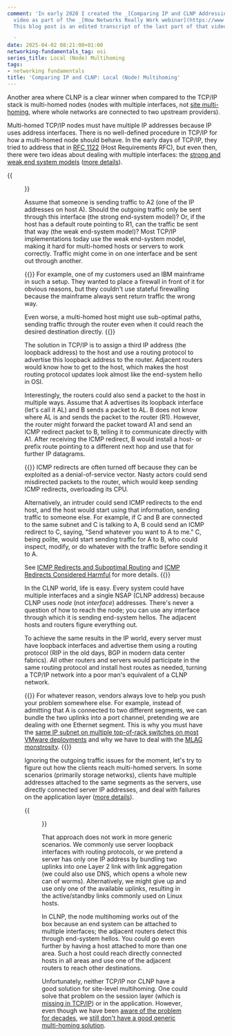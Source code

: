 ```yaml
---
comment: 'In early 2020 I created the _[Comparing IP and CLNP Addressing](https://my.ipspace.net/bin/get/Net101/NA3.2%20-%20Comparing%20IP%20and%20CLNP%20Addressing.mp4?doccode=Net101)_
  video as part of the _[How Networks Really Work webinar](https://www.ipspace.net/How_Networks_Really_Work)_.
  This blog post is an edited transcript of the last part of that video.

  '
date: 2025-04-02 08:21:00+01:00
networking-fundamentals_tag: osi
series_title: Local (Node) Multihoming
tags:
- networking fundamentals
title: 'Comparing IP and CLNP: Local (Node) Multihoming'
---
```

Another area where CLNP is a clear winner when compared to the TCP/IP stack is multi-homed nodes (nodes with multiple interfaces, not [site multi-homing](https://blog.ipspace.net/series/multihoming/), where whole networks are connected to two upstream providers).

Multi-homed TCP/IP nodes must have multiple IP addresses because IP uses address interfaces. There is no well-defined procedure in TCP/IP for how a multi-homed node should behave. In the early days of TCP/IP, they tried to address that in [RFC 1122](https://datatracker.ietf.org/doc/html/rfc1122) (Host Requirements RFC), but even then, there were two ideas about dealing with multiple interfaces: the [strong and weak end system models](https://datatracker.ietf.org/doc/html/rfc1122#page-60) ([more details](https://blog.ipspace.net/2009/06/multihomed-ip-hosts/)).
<!--more-->
{{<figure src="/2025/04/addr-node-multihoming.png">}}

Assume that someone is sending traffic to A2 (one of the IP addresses on host A). Should the outgoing traffic only be sent through this interface (the strong end-system model)? Or, if the host has a default route pointing to R1, can the traffic be sent that way (the weak end-system model)? Most TCP/IP implementations today use the weak end-system model, making it hard for multi-homed hosts or servers to work correctly. Traffic might come in on one interface and be sent out through another.

{{<long-quote>}}
For example, one of my customers used an IBM mainframe in such a setup. They wanted to place a firewall in front of it for obvious reasons, but they couldn't use stateful firewalling because the mainframe always sent return traffic the wrong way. 

Even worse, a multi-homed host might use sub-optimal paths, sending traffic through the router even when it could reach the desired destination directly.
{{</long-quote>}}

The solution in TCP/IP is to assign a third IP address (the loopback address) to the host and use a routing protocol to advertise this loopback address to the router. Adjacent routers would know how to get to the host, which makes the host routing protocol updates look almost like the end-system hello in OSI.

Interestingly, the routers could also send a packet to the host in multiple ways. Assume that A advertises its loopback interface (let's call it AL) and B sends a packet to AL. B does not know where AL is and sends the packet to the router (R1). However, the router might forward the packet toward A1 and send an ICMP redirect packet to B, telling it to communicate directly with A1. After receiving the ICMP redirect, B would install a host- or prefix route pointing to a different next hop and use that for further IP datagrams.

{{<long-quote>}}
ICMP redirects are often turned off because they can be exploited as a denial-of-service vector. Nasty actors could send misdirected packets to the router, which would keep sending ICMP redirects, overloading its CPU.

Alternatively, an intruder could send ICMP redirects to the end host, and the host would start using that information, sending traffic to someone else. For example, if C and B are connected to the same subnet and C is talking to A, B could send an ICMP redirect to C, saying, "Send whatever you want to A to me." C, being polite, would start sending traffic for A to B, who could inspect, modify, or do whatever with the traffic before sending it to A.

See [ICMP Redirects and Suboptimal Routing](https://blog.ipspace.net/2022/11/what-causes-icmp-redirects/) and [ICMP Redirects Considered Harmful](https://blog.ipspace.net/2022/02/nexus-icmp-redirects/) for more details.
{{</long-quote>}}

In the CLNP world, life is easy. Every system could have multiple interfaces and a single NSAP (CLNP address) because CLNP uses *node* (not *interface*) addresses. There's never a question of how to reach the node; you can use any interface through which it is sending end-system hellos. The adjacent hosts and routers figure everything out.

To achieve the same results in the IP world, every server must have loopback interfaces and advertise them using a routing protocol (RIP in the old days, BGP in modern data center fabrics). All other routers and servers would participate in the same routing protocol and install host routes as needed, turning a TCP/IP network into a poor man's equivalent of a CLNP network.

{{<long-quote>}}
For whatever reason, vendors always love to help you push your problem somewhere else. For example, instead of admitting that A is connected to two different segments, we can bundle the two uplinks into a port channel, pretending we are dealing with one Ethernet segment. This is why you must have the [same IP subnet on multiple top-of-rack switches on most VMware deployments](/2020/02/do-we-need-complex-data-center-switches/) and why we have to deal with the [MLAG monstrosity](/series/mlag/).
{{</long-quote>}}

Ignoring the outgoing traffic issues for the moment, let's try to figure out how the clients reach multi-homed servers. In some scenarios (primarily storage networks), clients have multiple addresses attached to the same segments as the servers, use directly connected server IP addresses, and deal with failures on the application layer ([more details](/kb/Layer3Fabrics/20-apps/)).

{{<figure src="/2025/04/addr-node-ingress.png">}}

That approach does not work in more generic scenarios. We commonly use server loopback interfaces with routing protocols, or we pretend a server has only one IP address by bundling two uplinks into one Layer 2 link with link aggregation (we could also use DNS, which opens a whole new can of worms). Alternatively, we might give up and use only one of the available uplinks, resulting in the active/standby links commonly used on Linux hosts.

In CLNP, the node multihoming works out of the box because an end system can be attached to multiple interfaces; the adjacent routers detect this through end-system hellos. You could go even further by having a host attached to more than one area. Such a host could reach directly connected hosts in all areas and use one of the adjacent routers to reach other destinations. 

Unfortunately, neither TCP/IP nor CLNP have a good solution for site-level multihoming. One could solve that problem on the session layer (which is [missing in TCP/IP](/2009/08/what-went-wrong-tcpip-lacks-session/)) or in the application. However, even though we have been [aware of the problem for decades](/2015/11/theres-problem-with-ipv6-multihoming/), we [still don't have a good generic multi-homing solution](/2022/11/multihoming-within-network/).

